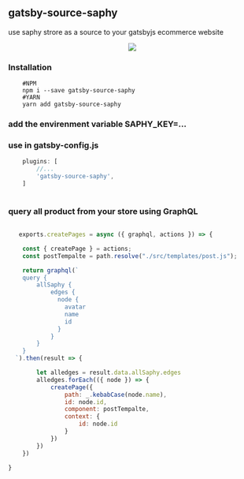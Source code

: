 ## gatsby-source-saphy

use saphy strore as a source to your gatsbyjs ecommerce website


<p align="center"> 
    <img src="https://travis-ci.org/apotox/gatsby-source-saphy.svg?branch=master">
</p>

### Installation
```shell
    #NPM
    npm i --save gatsby-source-saphy
    #YARN
    yarn add gatsby-source-saphy

```

### add the envirenment variable **SAPHY_KEY=...**

### use in  gatsby-config.js

```javascript
    plugins: [
        //...
        'gatsby-source-saphy',
    ]
    
```

### query all product from your store using GraphQL
```javascript

   exports.createPages = async ({ graphql, actions }) => {

    const { createPage } = actions;
    const postTempalte = path.resolve("./src/templates/post.js");

    return graphql(`
    query {
        allSaphy {
            edges {
              node {
                avatar
                name
                id
              }
            }
        }
    }
  `).then(result => {

        let alledges = result.data.allSaphy.edges
        alledges.forEach(({ node }) => {
            createPage({
                path: _.kebabCase(node.name),
                id: node.id,
                component: postTempalte,
                context: {
                    id: node.id
                }
            })
        })
    })

}

```
